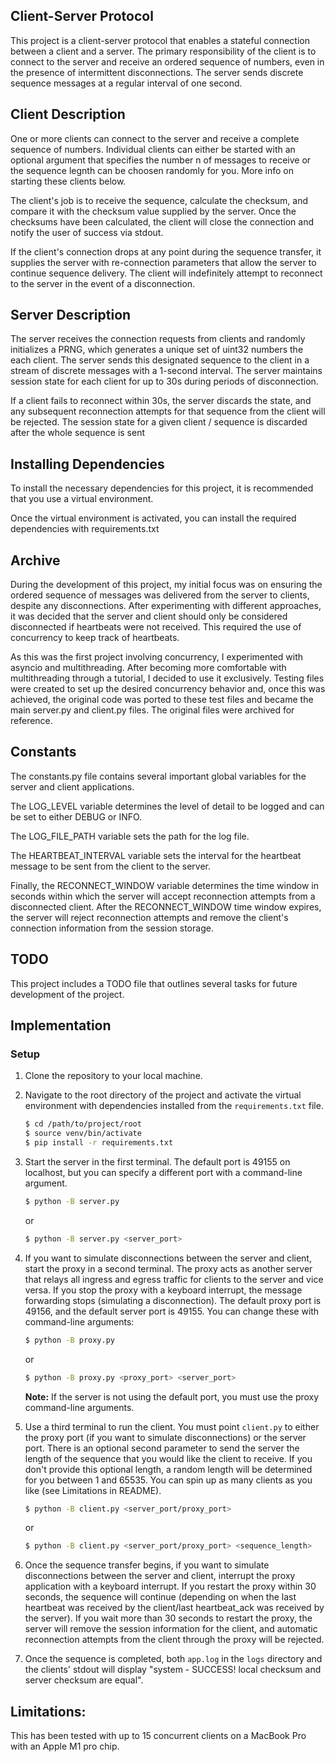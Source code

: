 ## Client-Server Protocol

This project is a client-server protocol that enables a stateful connection between a client and a server. The primary responsibility of the client is to connect to the server and receive an ordered sequence of numbers, even in the presence of intermittent disconnections. The server sends discrete sequence messages at a regular interval of one second.

## Client Description

One or more clients can connect to the server and receive a complete sequence of numbers. Individual clients can either be started with an optional argument that specifies the number n of messages to receive or the sequence legnth can be choosen randomly for you. More info on starting these clients below. 

The client's job is to receive the sequence, calculate the checksum, and compare it with the checksum value supplied by the server. Once the checksums have been calculated, the client will close the connection and notify the user of success via stdout.

 If the client's connection drops at any point during the sequence transfer, it supplies the server with re-connection parameters that allow the server to continue sequence delivery. The client will indefinitely attempt to reconnect to the server in the event of a disconnection.

## Server Description

The server receives the connection requests from clients and randomly initializes a PRNG, which generates a unique set of uint32 numbers the each client. The server sends this designated sequence to the client in a stream of discrete messages with a 1-second interval. The server maintains session state for each client for up to 30s during periods of disconnection.

If a client fails to reconnect within 30s, the server discards the state, and any subsequent reconnection attempts for that sequence from the client will be rejected. The session state for a given client / sequence is discarded after the whole sequence is sent

## Installing Dependencies

To install the necessary dependencies for this project, it is recommended that you use a virtual environment.

Once the virtual environment is activated, you can install the required dependencies with requirements.txt

## Archive

During the development of this project, my initial focus was on ensuring the ordered sequence of messages was delivered from the server to clients, despite any disconnections. After experimenting with different approaches, it was decided that the server and client should only be considered disconnected if heartbeats were not received. This required the use of concurrency to keep track of heartbeats. 
    
As this was the first project involving concurrency, I experimented with asyncio and multithreading. After becoming more comfortable with multithreading through a tutorial, I decided to use it exclusively. Testing files were created to set up the desired concurrency behavior and, once this was achieved, the original code was ported to these test files and became the main server.py and client.py files. The original files were archived for reference.

## Constants
The constants.py file contains several important global variables for the server and client applications. 

The LOG_LEVEL variable determines the level of detail to be logged and can be set to either DEBUG or INFO. 
    
The LOG_FILE_PATH variable sets the path for the log file. 
    
The HEARTBEAT_INTERVAL variable sets the interval for the heartbeat message to be sent from the client to the server. 
    
Finally, the RECONNECT_WINDOW variable determines the time window in seconds within which the server will accept reconnection attempts from a disconnected client. After the RECONNECT_WINDOW time window expires, the server will reject reconnection attempts and remove the client's connection information from the session storage.

## TODO

This project includes a TODO file that outlines several tasks for future development of the project. 


## Implementation

### Setup

1. Clone the repository to your local machine.
2. Navigate to the root directory of the project and activate the virtual environment with dependencies installed from the `requirements.txt` file.

    ```sh
    $ cd /path/to/project/root
    $ source venv/bin/activate
    $ pip install -r requirements.txt
    ```

3. Start the server in the first terminal. The default port is 49155 on localhost, but you can specify a different port with a command-line argument.

    ```sh
    $ python -B server.py
    ```
    
    or
    
    ```sh
    $ python -B server.py <server_port>
    ```

4. If you want to simulate disconnections between the server and client, start the proxy in a second terminal. The proxy acts as another server that relays all ingress and egress traffic for clients to the server and vice versa. If you stop the proxy with a keyboard interrupt, the message forwarding stops (simulating a disconnection). The default proxy port is 49156, and the default server port is 49155. You can change these with command-line arguments:

    ```sh
    $ python -B proxy.py
    ```

    or

    ```sh
    $ python -B proxy.py <proxy_port> <server_port>
    ```

    **Note:** If the server is not using the default port, you must use the proxy command-line arguments.

5. Use a third terminal to run the client. You must point `client.py` to either the proxy port (if you want to simulate disconnections) or the server port. There is an optional second parameter to send the server the length of the sequence that you would like the client to receive. If you don't provide this optional length, a random length will be determined for you between 1 and 65535. You can spin up as many clients as you like (see Limitations in README).

    ```sh
    $ python -B client.py <server_port/proxy_port>
    ```

    or

    ```sh
    $ python -B client.py <server_port/proxy_port> <sequence_length>
    ```

6. Once the sequence transfer begins, if you want to simulate disconnections between the server and client, interrupt the proxy application with a keyboard interrupt. If you restart the proxy within 30 seconds, the sequence will continue (depending on when the last heartbeat was received by the client/last heartbeat_ack was received by the server). If you wait more than 30 seconds to restart the proxy, the server will remove the session information for the client, and automatic reconnection attempts from the client through the proxy will be rejected.

7. Once the sequence is completed, both `app.log` in the `logs` directory and the clients' stdout will display "system - SUCCESS! local checksum and server checksum are equal".

## Limitations:

This has been tested with up to 15 concurrent clients on a MacBook Pro with an Apple M1 pro chip. 